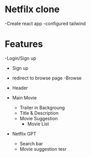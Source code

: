 #   Netfilx clone

-Create react app
-configured tailwind


# Features
-Login/Sign up
  - Sign up
  - redirect to browse page
-Browse
  - Header
  - Main Movie
    - Trailer in Backgroung
    - Title & Description
    - Movie Suggestion
      - Movie List

- Netflix GPT
  - Search bar
  - Movie suggestion
  tesr

